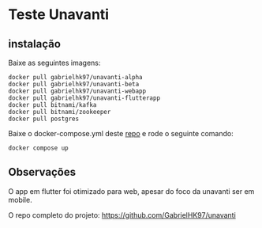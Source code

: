 # Teste Unavanti

## instalação

Baixe as seguintes imagens:

```docker
docker pull gabrielhk97/unavanti-alpha
docker pull gabrielhk97/unavanti-beta
docker pull gabrielhk97/unavanti-webapp
docker pull gabrielhk97/unavanti-flutterapp
docker pull bitnami/kafka
docker pull bitnami/zookeeper
docker pull postgres
```

Baixe o docker-compose.yml deste [repo](https://github.com/GabrielHK97/unavanti) e rode o seguinte comando:

```docker
docker compose up
```

## Observações

O app em flutter foi otimizado para web, apesar do foco da unavanti ser em mobile.

O repo completo do projeto: https://github.com/GabrielHK97/unavanti